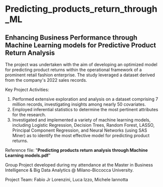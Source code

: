 # Predicting_products_return_through_ML
## Enhancing Business Performance through Machine Learning models for Predictive Product Return Analysis

The project was undertaken with the aim of developing an optimized model for predicting product returns within the operational framework of a prominent retail fashion enterprise. The study leveraged a dataset derived from the company's 2022 sales records.

Key Project Activities:
1) Performed extensive exploration and analysis on a dataset comprising 7 million records, investigating insights among nearly 50 covariates.
2) Employed inferential statistics to determine the most pertinent attributes for the research.
3) Investigated and implemented a variety of machine learning models, including Logistic Regression, Decision Trees, Random Forest, LASSO, Principal Component Regression, and Neural Networks (using SAS Miner) as to identify the most effective model for predicting product returns.

Reference file: "**Predicting products return analysis through Machine Learning models.pdf**"

Group Project developed during my attendance at the Master in Business Intelligence & Big Data Analytics @ Milano-Biccocca University.

Project Team: Fabio Jr Lorenzini, Luca Izzo, Michele Iannotta
